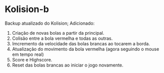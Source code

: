 # Kolision-b
Backup atualizado do Kolision;
Adicionado:
1. Criação de novas bolas a partir da principal.
2. Colisão entre a bola vermelha e todas as outras.
3. Imcremento da velocidade das bolas brancas ao tocarem a borda.
4. Atualização do movimento da bola vermelha (agora seguindo o mouse em tempo real)
5. Score e Highscore.
6. Reset das bolas brancas ao iniciar o jogo novamente.
